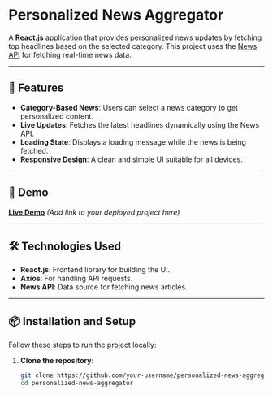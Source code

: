 # Personalized News Aggregator

A **React.js** application that provides personalized news updates by fetching top headlines based on the selected category. This project uses the [News API](https://newsapi.org/) for fetching real-time news data.

---

## 📰 Features

- **Category-Based News**: Users can select a news category to get personalized content.
- **Live Updates**: Fetches the latest headlines dynamically using the News API.
- **Loading State**: Displays a loading message while the news is being fetched.
- **Responsive Design**: A clean and simple UI suitable for all devices.

---

## 🚀 Demo

[**Live Demo**](#) *(Add link to your deployed project here)*

---

## 🛠️ Technologies Used

- **React.js**: Frontend library for building the UI.
- **Axios**: For handling API requests.
- **News API**: Data source for fetching news articles.

---

## 📦 Installation and Setup

Follow these steps to run the project locally:

1. **Clone the repository**:
   ```bash
   git clone https://github.com/your-username/personalized-news-aggregator.git
   cd personalized-news-aggregator
